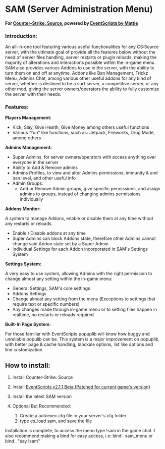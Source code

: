 # SAM (Server Administration Menu)
#### For [Counter-Strike: Source](https://store.steampowered.com/app/240/CounterStrike_Source/), powered by [EventScripts by Mattie](http://mattie.net/cs/)

### Introduction:

An all-in-one tool featuring various useful functionalities for any CS:Source server, with the ultimate goal
of provide all the features below without the need of server files handling, server restarts or plugin reloads,
making the majority of alterations and interactions possible within the in-game menu.
SAM also provides various Addons to use in the server, with the ability to turn them on and off at anytime.
Addons like Ban Management, Trickz Menu, Admins Chat, among various other useful addons for any kind of server,
whether is destined to be a surf server, a competitive server, or any other mod, giving the server owners/operators
the ability to fully customize the server with their needs.

### Features:

**Players Management:**

- Kick, Slay, Give Health, Give Money among others useful functions
- Various "fun" like functions, such as: Jetpack, Fireworks, Drug Mode, among others

**Admins Management:**

- Super Admins, for server owners/operators with access anything over everyone in the server
- Ability to Add & Remove admins
- Admins Profiles, to view and alter Admins permissions, immunity & and ban level, and other useful info
- Admin Groups:
    - Add or Remove Admin groups, give specific permissions, and assign admins to groups,
      instead of changing admins permissions individually
      
**Addons Monitor:**

A system to manage Addons, enable or disable them at any time without any restarts or reloads.

- Enable / Disable addons at any time
- Super Admins can block Addons state, therefore other Admins cannot change said Addon state set by a Super Admin
- Individual Settings for each Addon incorporated in SAM's Settings System

**Settings System:**

A very easy to use system, allowing Admins with the right permission to change almost any setting within the in-game menu:

- General Settings, SAM's core settings
- Addons Settings
- Change almost any setting from the menu (Exceptions to settings that require text or specific numbers)
- Any changes made through in-game menu or to setting files happen in realtime, no restarts or reloads required

**Built-In Page System:**

For those familiar with EventScripts popuplib will know how buggy and unreliable populib can be. This system
is a major improvement on popuplib, with better page & cache handling, blockale options, list like options
and line customization.

## How to install:
1. Install Counter-Strike: Source
2. Install [EventScripts v2.1.1 Beta (Patched for current game's version)](https://drive.google.com/file/d/1HORQyHUSURVwnHluTBG9hMqb2D7hZHB2/view?usp=sharing)
3. Install the latest SAM version
4. Optional But Recommended:

    1. Create a autoexec.cfg file in your server's cfg folder
    2. type es_load sam, and save the file
    
Installation is complete, to access the menu type !sam in the game chat.
I also recommend making a bind for easy access, i.e:
bind . sam_menu
or
bind . "say !sam" 

